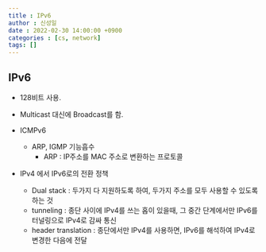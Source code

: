 ```yaml
---
title : IPv6	
author : 신성일
date : 2022-02-30 14:00:00 +0900
categories : [cs, network]
tags: []
---
```


## **IPv6**

- 128비트 사용.

- Multicast 대신에 Broadcast를 함.

- ICMPv6

  - ARP, IGMP 기능흡수
    - ARP : IP주소를 MAC 주소로 변환하는 프로토콜 

- IPv4 에서 IPv6로의 전환 정책

  - Dual stack : 두가지 다 지원하도록 하여, 두가지 주소를 모두 사용할 수 있도록 하는 것
  - tunneling : 종단 사이에 IPv4를 쓰는 홉이 있을때, 그 중간 단계에서만 IPv6를 터널링으로 IPv4로 감싸 통신
  - header translation : 종단에서만 IPv4를 사용하면, IPv6를 해석하여 IPv4로 변경한 다음에 전달

  